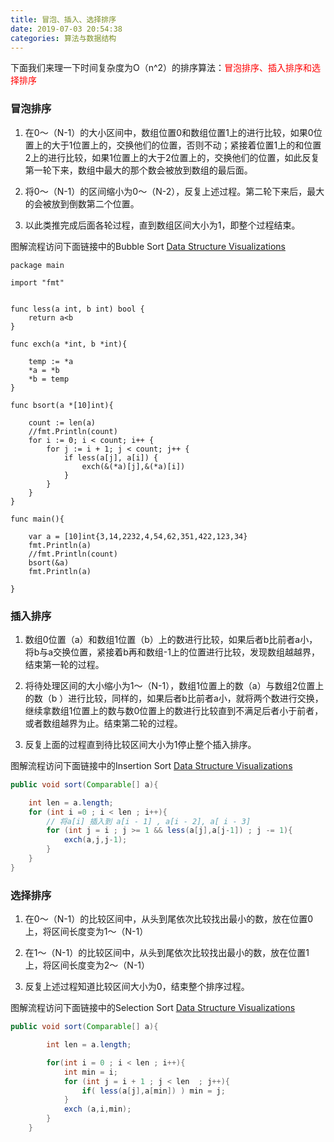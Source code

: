 ```yaml
---
title: 冒泡、插入、选择排序
date: 2019-07-03 20:54:38
categories: 算法与数据结构
---
```


下面我们来理一下时间复杂度为O（n^2）的排序算法：<font color="red">冒泡排序、插入排序和选择排序</font>

### 冒泡排序

1. 在0～（N-1）的大小区间中，数组位置0和数组位置1上的进行比较，如果0位置上的大于1位置上的，交换他们的位置，否则不动；紧接着位置1上的和位置2上的进行比较，如果1位置上的大于2位置上的，交换他们的位置，如此反复第一轮下来，数组中最大的那个数会被放到数组的最后面。

2. 将0～（N-1）的区间缩小为0～（N-2），反复上述过程。第二轮下来后，最大的会被放到倒数第二个位置。

3. 以此类推完成后面各轮过程，直到数组区间大小为1，即整个过程结束。

图解流程访问下面链接中的Bubble Sort [Data Structure Visualizations](https://www.cs.usfca.edu/~galles/visualization/ComparisonSort.html)

```golang
package main

import "fmt"


func less(a int, b int) bool {
	return a<b
}

func exch(a *int, b *int){

	temp := *a
	*a = *b
	*b = temp
}

func bsort(a *[10]int){
	
	count := len(a)
	//fmt.Println(count)
	for i := 0; i < count; i++ {
		for j := i + 1; j < count; j++ {
			if less(a[j], a[i]) {
				exch(&(*a)[j],&(*a)[i])
			}
		}
	}
}

func main(){

	var a = [10]int{3,14,2232,4,54,62,351,422,123,34}
	fmt.Println(a)
	//fmt.Println(count)
	bsort(&a)
	fmt.Println(a)

}
```

### 插入排序

1. 数组0位置（a）和数组1位置（b）上的数进行比较，如果后者b比前者a小，将b与a交换位置，紧接着b再和数组-1上的位置进行比较，发现数组越越界，结束第一轮的过程。

2. 将待处理区间的大小缩小为1～（N-1），数组1位置上的数（a）与数组2位置上的数（b
）进行比较，同样的，如果后者b比前者a小，就将两个数进行交换，继续拿数组1位置上的数与数0位置上的数进行比较直到不满足后者小于前者，或者数组越界为止。结束第二轮的过程。

3. 反复上面的过程直到待比较区间大小为1停止整个插入排序。

图解流程访问下面链接中的Insertion Sort [Data Structure Visualizations](https://www.cs.usfca.edu/~galles/visualization/ComparisonSort.html)

```java
public void sort(Comparable[] a){

    int len = a.length;
    for (int i =0 ; i < len ; i++){
        // 将a[i] 插入到 a[i - 1] , a[i - 2], a[ i - 3]
        for (int j = i ; j >= 1 && less(a[j],a[j-1]) ; j -= 1){
            exch(a,j,j-1);
        }
    }
}
```

### 选择排序

1. 在0～（N-1）的比较区间中，从头到尾依次比较找出最小的数，放在位置0上，将区间长度变为1～（N-1）

2. 在1～（N-1）的比较区间中，从头到尾依次比较找出最小的数，放在位置1上，将区间长度变为2～（N-1）

3. 反复上述过程知道比较区间大小为0，结束整个排序过程。

图解流程访问下面链接中的Selection Sort [Data Structure Visualizations](https://www.cs.usfca.edu/~galles/visualization/ComparisonSort.html)

```java
public void sort(Comparable[] a){

        int len = a.length;

        for(int i = 0 ; i < len ; i++){
            int min = i;
            for (int j = i + 1 ; j < len  ; j++){
                if( less(a[j],a[min]) ) min = j;
            }
            exch (a,i,min);
        }
    }
```